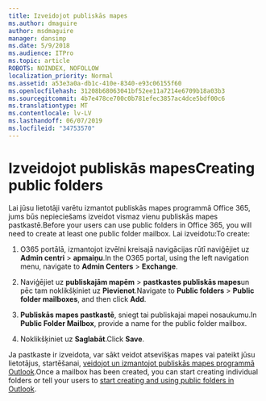 ```yaml
---
title: Izveidojot publiskās mapes
ms.author: dmaguire
author: msdmaguire
manager: dansimp
ms.date: 5/9/2018
ms.audience: ITPro
ms.topic: article
ROBOTS: NOINDEX, NOFOLLOW
localization_priority: Normal
ms.assetid: a53e3a0a-db1c-410e-8340-e93c06155f60
ms.openlocfilehash: 31208b68063041bf52ee11a7214e6709b18a03b3
ms.sourcegitcommit: 4b7e478ce700c0b781efec3857ac4dce5bdf00c6
ms.translationtype: MT
ms.contentlocale: lv-LV
ms.lasthandoff: 06/07/2019
ms.locfileid: "34753570"
---
```

# <a name="creating-public-folders"></a><span data-ttu-id="5c75a-102">Izveidojot publiskās mapes</span><span class="sxs-lookup"><span data-stu-id="5c75a-102">Creating public folders</span></span>

<span data-ttu-id="5c75a-103">Lai jūsu lietotāji varētu izmantot publiskās mapes programmā Office 365, jums būs nepieciešams izveidot vismaz vienu publiskās mapes pastkastē.</span><span class="sxs-lookup"><span data-stu-id="5c75a-103">Before your users can use public folders in Office 365, you will need to create at least one public folder mailbox.</span></span> <span data-ttu-id="5c75a-104">Lai izveidotu:</span><span class="sxs-lookup"><span data-stu-id="5c75a-104">To create:</span></span>
  
1. <span data-ttu-id="5c75a-105">O365 portālā, izmantojot izvēlni kreisajā navigācijas rūtī naviģējiet uz **Admin centri** \> **apmaiņu**.</span><span class="sxs-lookup"><span data-stu-id="5c75a-105">In the O365 portal, using the left navigation menu, navigate to **Admin Centers** \> **Exchange**.</span></span>
    
2. <span data-ttu-id="5c75a-106">Naviģējiet uz **publiskajām mapēm** \> **pastkastes publiskās mapes**un pēc tam noklikšķiniet uz **Pievienot**.</span><span class="sxs-lookup"><span data-stu-id="5c75a-106">Navigate to **Public folders** \> **Public folder mailboxes**, and then click **Add**.</span></span>
    
3. <span data-ttu-id="5c75a-107">**Publiskās mapes pastkastē**, sniegt tai publiskajai mapei nosaukumu.</span><span class="sxs-lookup"><span data-stu-id="5c75a-107">In **Public Folder Mailbox**, provide a name for the public folder mailbox.</span></span>
    
4. <span data-ttu-id="5c75a-108">Noklikšķiniet uz **Saglabāt**.</span><span class="sxs-lookup"><span data-stu-id="5c75a-108">Click **Save**.</span></span>
    
<span data-ttu-id="5c75a-109">Ja pastkaste ir izveidota, var sākt veidot atsevišķas mapes vai pateikt jūsu lietotājus, startēšanai, [veidojot un izmantojot publiskās mapes programmā Outlook](https://support.office.com/article/Create-and-share-a-public-folder-in-Outlook-a2835011-d524-4a5c-a207-05c159bb2a97).</span><span class="sxs-lookup"><span data-stu-id="5c75a-109">Once a mailbox has been created, you can start creating individual folders or tell your users to [start creating and using public folders in Outlook](https://support.office.com/article/Create-and-share-a-public-folder-in-Outlook-a2835011-d524-4a5c-a207-05c159bb2a97).</span></span>
  


